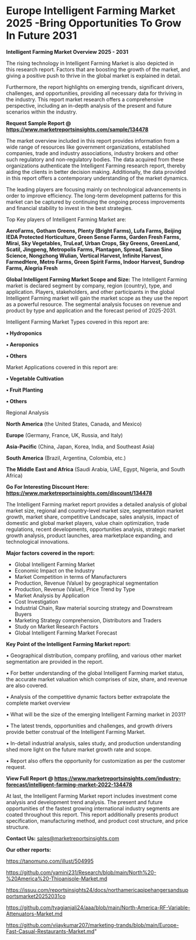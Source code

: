 # Europe Intelligent Farming Market 2025 -Bring Opportunities To Grow In Future 2031

<Strong> Intelligent Farming Market Overview 2025 - 2031</strong>

The rising technology in Intelligent Farming Market is also depicted in this research report. Factors that are boosting the growth of the market, and giving a positive push to thrive in the global market is explained in detail.

Furthermore, the report highlights on emerging trends, significant drivers, challenges, and opportunities, providing all necessary data for thriving in the industry. This report market research offers a comprehensive perspective, including an in-depth analysis of the present and future scenarios within the industry.

<strong>Request Sample Report @ <a href=https://www.marketreportsinsights.com/sample/134478>https://www.marketreportsinsights.com/sample/134478</a></strong>

The market overview included in this report provides information from a wide range of resources like government organizations, established companies, trade and industry associations, industry brokers and other such regulatory and non-regulatory bodies. The data acquired from these organizations authenticate the Intelligent Farming research report, thereby aiding the clients in better decision making. Additionally, the data provided in this report offers a contemporary understanding of the market dynamics.

The leading players are focusing mainly on technological advancements in order to improve efficiency. The long-term development patterns for this market can be captured by continuing the ongoing process improvements and financial stability to invest in the best strategies.

Top Key players of Intelligent Farming Market are:

<strong>AeroFarms, Gotham Greens, Plenty (Bright Farms), Lufa Farms, Beijing IEDA Protected Horticulture, Green Sense Farms, Garden Fresh Farms, Mirai, Sky Vegetables, TruLeaf, Urban Crops, Sky Greens, GreenLand, Scatil, Jingpeng, Metropolis Farms, Plantagon, Spread, Sanan Sino Science, Nongzhong Wulian, Vertical Harvest, Infinite Harvest, FarmedHere, Metro Farms, Green Spirit Farms, Indoor Harvest, Sundrop Farms, Alegria Fresh</strong>

<strong><b>Global Intelligent Farming Market Scope and Size:</b></strong>
The Intelligent Farming market is declared segment by company, region (country), type, and application. Players, stakeholders, and other participants in the global Intelligent Farming market will gain the market scope as they use the report as a powerful resource. The segmental analysis focuses on revenue and product by type and application and the forecast period of 2025-2031.

Intelligent Farming Market Types covered in this report are:

<strong>• Hydroponics

• Aeroponics

• Others</strong>

Market Applications covered in this report are:

<strong>• Vegetable Cultivation

• Fruit Planting

• Others</strong> 

Regional Analysis

<strong>North America</strong> (the United States, Canada, and Mexico)

<strong>Europe</strong> (Germany, France, UK, Russia, and Italy)

<strong>Asia-Pacific</strong> (China, Japan, Korea, India, and Southeast Asia)

<strong>South America</strong> (Brazil, Argentina, Colombia, etc.)

<strong>The Middle East and Africa</strong> (Saudi Arabia, UAE, Egypt, Nigeria, and South Africa)

<strong>Go For Interesting Discount Here: <a href=https://www.marketreportsinsights.com/discount/134478>https://www.marketreportsinsights.com/discount/134478</a></strong>

The Intelligent Farming market report provides a detailed analysis of global market size, regional and country-level market size, segmentation market growth, market share, competitive Landscape, sales analysis, impact of domestic and global market players, value chain optimization, trade regulations, recent developments, opportunities analysis, strategic market growth analysis, product launches, area marketplace expanding, and technological innovations.

<strong><b>Major factors covered in the report:</b></strong>
<ul>
  <li>Global Intelligent Farming Market </li>
  <li>Economic Impact on the Industry</li>
  <li>Market Competition in terms of Manufacturers</li>
  <li>Production, Revenue (Value) by geographical segmentation</li>
  <li>Production, Revenue (Value), Price Trend by Type</li>
  <li>Market Analysis by Application</li>
  <li>Cost Investigation</li>
  <li>Industrial Chain, Raw material sourcing strategy and Downstream Buyers</li>
  <li>Marketing Strategy comprehension, Distributors and Traders</li>
  <li>Study on Market Research Factors</li>
  <li>Global Intelligent Farming Market Forecast</li>
</ul>

<strong><b>Key Point of the Intelligent Farming Market report:</b></strong>

• Geographical distribution, company profiling, and various other market segmentation are provided in the report.

• For better understanding of the global Intelligent Farming market status, the accurate market valuation which comprises of size, share, and revenue are also covered.

• Analysis of the competitive dynamic factors better extrapolate the complete market overview

• What will be the size of the emerging Intelligent Farming market in 2031?

• The latest trends, opportunities and challenges, and growth drivers provide better construal of the Intelligent Farming Market.

• In-detail industrial analysis, sales study, and production understanding shed more light on the future market growth rate and scope.

• Report also offers the opportunity for customization as per the customer request.

<strong><b>View Full Report @ <a href=https://www.marketreportsinsights.com/industry-forecast/intelligent-farming-market-2022-134478>https://www.marketreportsinsights.com/industry-forecast/intelligent-farming-market-2022-134478</a></b></strong>


At last, the Intelligent Farming Market report includes investment come analysis and development trend analysis. The present and future opportunities of the fastest growing international industry segments are coated throughout this report. This report additionally presents product specification, manufacturing method, and product cost structure, and price structure.

<strong>Contact Us:</strong>
sales@marketreportsinsights.com

<strong>Our other reports:</strong>

<a href=https://tanomuno.com/illust/504995>https://tanomuno.com/illust/504995</a>

<a href=https://github.com/yamini231/Research/blob/main/North%20-%20America%20-Thioanisole-Market.md>https://github.com/yamini231/Research/blob/main/North%20-%20America%20-Thioanisole-Market.md</a>

<a href=https://issuu.com/reportsinsights24/docs/northamericapipehangersandsupportsmarket20252031co>https://issuu.com/reportsinsights24/docs/northamericapipehangersandsupportsmarket20252031co</a>

<a href=https://github.com/tyagianjali24/aaa/blob/main/North-America-RF-Variable-Attenuators-Market.md>https://github.com/tyagianjali24/aaa/blob/main/North-America-RF-Variable-Attenuators-Market.md</a>

<a href=https://github.com/vijaykumar207/marketing-trands/blob/main/Europe-Fast-Casual-Restaurants-Market.md>https://github.com/vijaykumar207/marketing-trands/blob/main/Europe-Fast-Casual-Restaurants-Market.md</a>"
